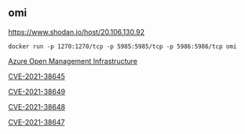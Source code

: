 ## omi

https://www.shodan.io/host/20.106.130.92

```shell
docker run -p 1270:1270/tcp -p 5985:5985/tcp -p 5986:5986/tcp omi
```

[Azure Open Management Infrastructure](https://github.com/microsoft/omi)

[CVE-2021-38645](https://msrc.microsoft.com/update-guide/vulnerability/CVE-2021-38645)

[CVE-2021-38649](https://msrc.microsoft.com/update-guide/vulnerability/CVE-2021-38649)

[CVE-2021-38648](https://msrc.microsoft.com/update-guide/vulnerability/CVE-2021-38648)

[CVE-2021-38647](https://msrc.microsoft.com/update-guide/vulnerability/CVE-2021-38647)
